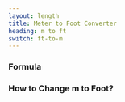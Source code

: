 ```yaml
---
layout: length
title: Meter to Foot Converter
heading: m to ft
switch: ft-to-m
---
```


<script>
  selectInput[7].selected = true
  selectOutput[5].selected = true
</script>

### Formula
<p id="formula"></p>

### How to Change m to Foot?
